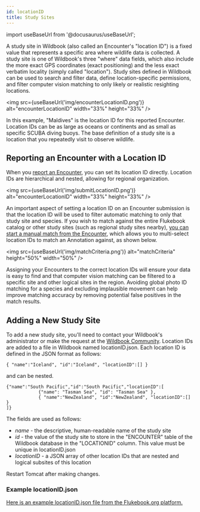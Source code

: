 ```yaml
---
id: locationID
title: Study Sites
---
```


import useBaseUrl from '@docusaurus/useBaseUrl';

A study site in Wildbook (also called an Encounter's "location ID") is a fixed value that represents a specific area where wildlife data is collected. A study site is one of Wildbook's three "where" data fields, which also include the more exact GPS coordinates (exact positioning) and the less exact verbatim locality (simply called "location"). Study sites defined in Wildbook can be used to search and filter data, define location-specific permissions, and filter computer vision matching to only likely or realistic resighting locations.

<img src={useBaseUrl('img/encounterLocationID.png')} alt="encounterLocationID" width="33%" height="33%" />

In this example, "Maldives" is the location ID for this reported Encounter. Location IDs can be as large as oceans or continents and as small as specific SCUBA diving buoys. The base definition of a study site is a location that you repeatedly visit to observe wildlife. 

## Reporting an Encounter with a Location ID

When you [report an Encounter](report_encounter.md), you can set its location ID directly. Location IDs are hierarchical and nested, allowing for regional organization.

<img src={useBaseUrl('img/submitLocationID.png')} alt="encounterLocationID" width="33%" height="33%" />

An important aspect of setting a location ID on an Encounter submission is that the location ID will be used to filter automatic matching to only that study site and species. If you wish to match against the entire Flukebook catalog or other study sites (such as regional study sites nearby), [you can start a manual match from the Encounter](matching_process.md#manually-starting-a-match), which allows you to multi-select location IDs to match an Annotation against, as shown below.

<img src={useBaseUrl('img/matchCriteria.png')} alt="matchCriteria" height="50%" width="50%" /> 

Assigning your Encounters to the correct location IDs will ensure your data is easy to find and that computer vision matching can be filtered to a specific site and other logical sites in the region. Avoiding global photo ID matching for a species and excluding implausible movement can help improve matching accuracy by removing potential false positives in the match results.

## Adding a New Study Site

To add a new study site, you'll need to contact your Wildbook's administrator or make the request at the [Wildbook Community](https://community.wildbook.org). Location IDs are added to a file in Wildbook named locationID.json. Each location ID is defined in the JSON format as follows:

```
{ "name":"Iceland", "id":"Iceland", "locationID":[] }
```

and can be nested.

	{"name":"South Pacific","id":"South Pacific","locationID":[
				{"name": "Tasman Sea", "id": "Tasman Sea" },
				{ "name":"NewZealand", "id":"NewZealand", "locationID":[] }
	]}
The fields are used as follows:

- *name* - the descriptive, human-readable name of the study site
- *id* - the value of the study site to store in the "ENCOUNTER" table of the Wildbook database in the "LOCATIONID" column. This value must be unique in locationID.json
- *locationID* - a JSON array of other location IDs that are nested and logical subsites of this location

Restart Tomcat after making changes.

### Example locationID.json

[Here is an example locationID.json file from the Flukebook.org platform.](https://github.com/WildbookOrg/Wildbook/blob/flukebook/src/main/resources/bundles/locationID.json)